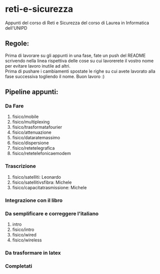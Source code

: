 # reti-e-sicurezza
Appunti del corso di Reti e Sicurezza del corso di Laurea in Informatica dell'UNIPD

## Regole:
Prima di lavorare su gli appunti in una fase, fate un push del README scrivendo nella linea rispettiva delle cose su cui lavorerete il vostro nome per evitare lavoro inutile ad altri.<br>
Prima di pushare i cambiamenti spostate le righe su cui avete lavorato alla fase successiva togliendo il nome. Buon lavoro :) 
## Pipeline appunti:
### Da Fare 
<ol>
    <li>fisico/mobile</li>
    <li>fisico/multiplexing</li>
    <li>fisico/trasformatafourier</li>
    <li>fisico/attenuazione</li>
    <li>fisico/dataratemassimo</li>
    <li>fisico/dispersione</li>
    <li>fisico/retetelegrafica</li>
    <li>fisico/retetelefonicaemodem</li>
</ol>

### Trascrizione
<ol>
    <li>fisico/satelliti: Leonardo</li>
    <li>fisico/satellitivsfibra: Michele</li>
    <li>fisico/capacitatrasmissione: Michele</li>
</ol>

### Integrazione con il libro
<ol>
    
</ol>

### Da semplificare e correggere l'italiano
<ol>
	<li>intro</li>
	<li>fisico/intro</li>
	<li>fisico/wired</li>
    <li>fisico/wireless</li> 
</ol>

### Da trasformare in latex
<ol>
</ol>

### Completati
<ol>
</ol>
